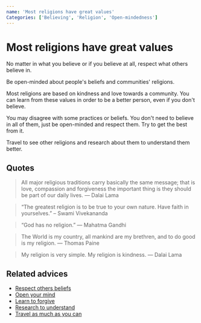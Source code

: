 ```yaml
---
name: 'Most religions have great values'
Categories: ['Believing', 'Religion', 'Open-mindedness']
---
```

# Most religions have great values

No matter in what you believe or if you believe at all, respect what others believe in.

Be open-minded about people's beliefs and communities' religions.

Most religions are based on kindness and love towards a community. You can learn from these values in order to be a better person, even if you don't believe.

You may disagree with some practices or beliefs. You don't need to believe in all of them, just be open-minded and respect them. Try to get the best from it.

Travel to see other religions and research about them to understand them better.

## Quotes

> All major religious traditions carry basically the same message; that is love, compassion and forgiveness the important thing is they should be part of our daily lives. — Dalai Lama

> “The greatest religion is to be true to your own nature. Have faith in yourselves.” – Swami Vivekananda

> “God has no religion.” ― Mahatma Gandhi

> The World is my country, all mankind are my brethren, and to do good is my religion. ― Thomas Paine

> My religion is very simple. My religion is kindness. ― Dalai Lama

## Related advices

- [Respect others beliefs](../Respect%20others%20beliefs/index.md)
- [Open your mind](../Open%20your%20mind/index.md)
- [Learn to forgive](../Learn%20to%20forgive/index.md)
- [Research to understand](../Research%20to%20understand%20better/index.md)
- [Travel as much as you can](../Travel%20as%20much%20as%20you%20can/index.md)